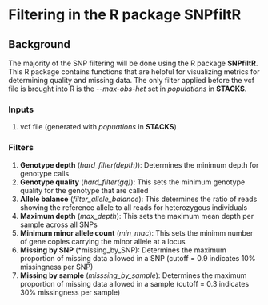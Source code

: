 # Filtering in the R package SNPfiltR

## Background

The majority of the SNP filtering will be done using the R package **SNPfiltR**. This R package contains functions that are helpful for visualizing metrics for determining quality and missing data. The only filter applied before the vcf file is brought into R is the *--max-obs-het* set in *populations* in **STACKS**. 

### Inputs
1. vcf file (generated with *popuations* in **STACKS**)

### Filters
1. **Genotype depth** (*hard_filter(depth)*): Determines the minimum depth for genotype calls
2. **Genotype quality** (*hard_filter(gq)*): This sets the minimum genotype quality for the genotype that are called
3. **Allele balance** (*filter_allele_balance*): This determines the ratio of reads showing the reference allele to all reads for heterozygous individuals
4. **Maximum depth** (*max_depth*): This sets the maximum mean depth per sample across all SNPs
5. **Minimum minor allele count** (*min_mac*): This sets the minimm number of gene copies carrying the minor allele at a locus
6. **Missing by SNP** (*missing_by_SNP): Determines the maximum proportion of missing data allowed in a SNP (cutoff = 0.9 indicates 10% missingness per SNP)
7. **Missing by sample** (*misssing_by_sample*): Determines the maximum proportion of missing data allowed in a sample (cutoff = 0.3 indicates 30% missingness per sample)
